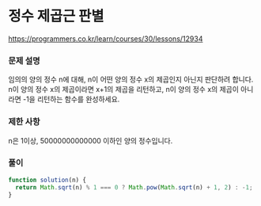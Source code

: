 # 정수 제곱근 판별

https://programmers.co.kr/learn/courses/30/lessons/12934

### 문제 설명

임의의 양의 정수 n에 대해, n이 어떤 양의 정수 x의 제곱인지 아닌지 판단하려 합니다.
n이 양의 정수 x의 제곱이라면 x+1의 제곱을 리턴하고, n이 양의 정수 x의 제곱이 아니라면 -1을 리턴하는 함수를 완성하세요.

### 제한 사항

n은 1이상, 50000000000000 이하인 양의 정수입니다.

### 풀이

```js
function solution(n) {
  return Math.sqrt(n) % 1 === 0 ? Math.pow(Math.sqrt(n) + 1, 2) : -1;
}
```
